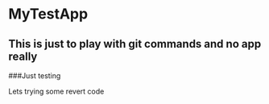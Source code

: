 # MyTestApp

## This is just to play with git commands and no app really

###Just testing

Lets trying some revert code